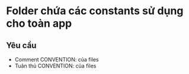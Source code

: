 # Folder chứa các constants sử dụng cho toàn app

## Yêu cầu
  - Comment CONVENTION: của files
  - Tuân thủ CONVENTION: của files
